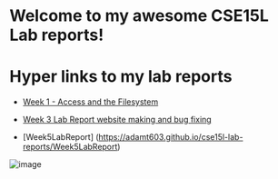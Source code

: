 # **Welcome to my awesome CSE15L Lab reports!**


# Hyper links to my lab reports

  - [Week 1 - Access and the Filesystem](https://adamt603.github.io/cse15l-lab-reports/Week1–RemoteAccessandTheFilesystem)

  - [Week 3 Lab Report website making and bug fixing](https://adamt603.github.io/cse15l-lab-reports/Week_3_Lab_Report_website_and_bugs)

  - [Week5LabReport] (https://adamt603.github.io/cse15l-lab-reports/Week5LabReport)

![image](https://cdn.britannica.com/58/94458-050-0C18D00E/Yosemite-National-Park-California.jpg)
